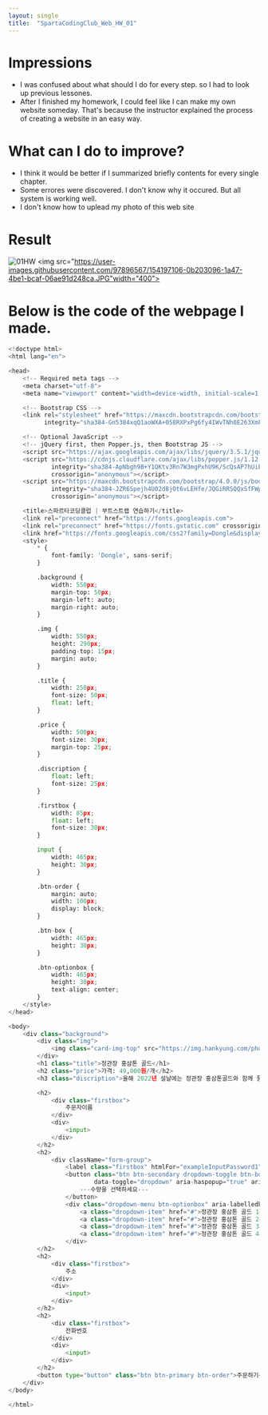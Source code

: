 ```yaml
---
layout: single
title:  "SpartaCodingClub_Web_HW_01"
---
```


# Impressions
- I was confused about what should I do for every step. so I had to look up previous lessones.
- After I finished my homework, I could feel like I can make my own website someday. That's because the instructor explained the process of creating a website in an easy way.

# What can I do to improve?
- I think it would be better if I summarized briefly contents for every single chapter.
- Some errores were discovered. I don't know why it occured. But all system is working well.
- I don't know how to uplead my photo of this web site

# Result
![01HW](https://user-images.githubusercontent.com/97896567/154197106-0b203096-1a47-4be1-bcaf-06ae91d248ca.JPG)
<img src="https://user-images.githubusercontent.com/97896567/154197106-0b203096-1a47-4be1-bcaf-06ae91d248ca.JPG"width="400">

# Below is the code of the webpage I made.
```python
<!doctype html>
<html lang="en">

<head>
    <!-- Required meta tags -->
    <meta charset="utf-8">
    <meta name="viewport" content="width=device-width, initial-scale=1, shrink-to-fit=no">

    <!-- Bootstrap CSS -->
    <link rel="stylesheet" href="https://maxcdn.bootstrapcdn.com/bootstrap/4.0.0/css/bootstrap.min.css"
          integrity="sha384-Gn5384xqQ1aoWXA+058RXPxPg6fy4IWvTNh0E263XmFcJlSAwiGgFAW/dAiS6JXm" crossorigin="anonymous">

    <!-- Optional JavaScript -->
    <!-- jQuery first, then Popper.js, then Bootstrap JS -->
    <script src="https://ajax.googleapis.com/ajax/libs/jquery/3.5.1/jquery.min.js"></script>
    <script src="https://cdnjs.cloudflare.com/ajax/libs/popper.js/1.12.9/umd/popper.min.js"
            integrity="sha384-ApNbgh9B+Y1QKtv3Rn7W3mgPxhU9K/ScQsAP7hUibX39j7fakFPskvXusvfa0b4Q"
            crossorigin="anonymous"></script>
    <script src="https://maxcdn.bootstrapcdn.com/bootstrap/4.0.0/js/bootstrap.min.js"
            integrity="sha384-JZR6Spejh4U02d8jOt6vLEHfe/JQGiRRSQQxSfFWpi1MquVdAyjUar5+76PVCmYl"
            crossorigin="anonymous"></script>

    <title>스파르타코딩클럽 | 부트스트랩 연습하기</title>
    <link rel="preconnect" href="https://fonts.googleapis.com">
    <link rel="preconnect" href="https://fonts.gstatic.com" crossorigin>
    <link href="https://fonts.googleapis.com/css2?family=Dongle&display=swap" rel="stylesheet">
    <style>
        * {
            font-family: 'Dongle', sans-serif;
        }

        .background {
            width: 550px;
            margin-top: 50px;
            margin-left: auto;
            margin-right: auto;
        }

        .img {
            width: 550px;
            height: 290px;
            padding-top: 15px;
            margin: auto;
        }

        .title {
            width: 250px;
            font-size: 50px;
            float: left;
        }

        .price {
            width: 500px;
            font-size: 30px;
            margin-top: 25px;
        }

        .discription {
            float: left;
            font-size: 25px;
        }

        .firstbox {
            width: 85px;
            float: left;
            font-size: 30px;
        }

        input {
            width: 465px;
            height: 30px;
        }

        .btn-order {
            margin: auto;
            width: 100px;
            display: block;
        }

        .btn-box {
            width: 465px;
            height: 30px;
        }

        .btn-optionbox {
            width: 465px;
            height: 30px;
            text-align: center;
        }
    </style>
</head>

<body>
    <div class="background">
        <div class="img">
            <img class="card-img-top" src="https://img.hankyung.com/photo/202009/AA.23795740.1.jpg" alt="Card image cap">
        </div>
        <h1 class="title">정관장 홍삼톤 골드</h1>
        <h2 class="price">가격: 49,000원/개</h2>
        <h3 class="discription">올해 2022년 설날에는 정관장 홍삼톤골드와 함께 풍성한 설 맞이해보세요. 기획 상품으로 50% 할인된 가격에 만나보실 수 있습니다.</h3>

        <h2>
            <div class="firstbox">
                주문자이름
            </div>
            <div>
                <input>
            </div>
        </h2>
        <h2>
            <div className="form-group">
                <label class="firstbox" htmlFor="exampleInputPassword1">수량</label>
                <button class="btn btn-secondary dropdown-toggle btn-box" type="button" id="dropdownMenuButton"
                        data-toggle="dropdown" aria-haspopup="true" aria-expanded="false">
                    ---수량을 선택하세요---
                </button>
                <div class="dropdown-menu btn-optionbox" aria-labelledby="dropdownMenuButton">
                    <a class="dropdown-item" href="#">정관장 홍삼톤 골드 1개</a>
                    <a class="dropdown-item" href="#">정관장 홍삼톤 골드 2개</a>
                    <a class="dropdown-item" href="#">정관장 홍삼톤 골드 3개</a>
                    <a class="dropdown-item" href="#">정관장 홍삼톤 골드 4개</a>
                </div>
        </h2>
        <h2>
            <div class="firstbox">
                주소
            </div>
            <div>
                <input>
            </div>
        </h2>
        <h2>
            <div class="firstbox">
                전화번호
            </div>
            <div>
                <input>
            </div>
        </h2>
        <button type="button" class="btn btn-primary btn-order">주문하기</button>
    </div>
</body>

</html>
```
